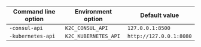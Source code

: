 | Command line option | Environment option   | Default value           |
| ------------------- | -------------------- | ----------------------- |
| `-consul-api`       | `K2C_CONSUL_API`     | `127.0.0.1:8500`        |
| `-kubernetes-api`   | `K2C_KUBERNETES_API` | `http://127.0.0.1:8080` |
